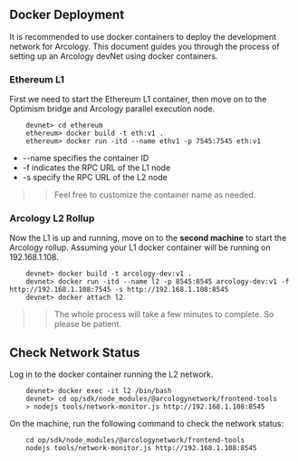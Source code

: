 ## Docker Deployment

It is recommended to use docker containers to deploy the development network for Arcology. This document guides you through the process of setting up an Arcology devNet using docker containers.

### Ethereum L1

 First we need to start the Ethereum L1 container, then move on to the Optimism bridge and Arcology parallel execution node.
 
 ``` shell
	 devnet> cd ethereum
	 ethereum> docker build -t eth:v1 .
	 ethereum> docker run -itd --name ethv1 -p 7545:7545 eth:v1
 ```
  - --name specifies the container ID
 - -f indicates the RPC URL of the L1 node
 - -s specify the RPC URL of the L2 node
   
>> Feel free to customize the container name as needed.
 
 ### Arcology L2 Rollup
 
 Now the L1 is up and running, move on to the **second machine** to start the Arcology rollup.
 Assuming your L1 docker container will be running on 192.168.1.108.
 
 ``` shell
	 devnet> docker build -t arcology-dev:v1 .
	 devnet> docker run -itd --name l2 -p 8545:8545 arcology-dev:v1 -f http://192.168.1.108:7545 -s http://192.168.1.108:8545 
	 devnet> docker attach l2
 ```
 >> The whole process will take a few minutes to complete. So please be patient.


## Check Network Status

Log in to the docker container running the L2 network. 

```shell
    devnet> docker exec -it l2 /bin/bash
	devnet> cd op/sdk/node_modules/@arcologynetwork/frontend-tools
	> nodejs tools/network-monitor.js http://192.168.1.108:8545 
```

On the machine, run the following command to check the network status:

```shell
    cd op/sdk/node_modules/@arcologynetwork/frontend-tools
    nodejs tools/network-monitor.js http://192.168.1.108:8545 
```

